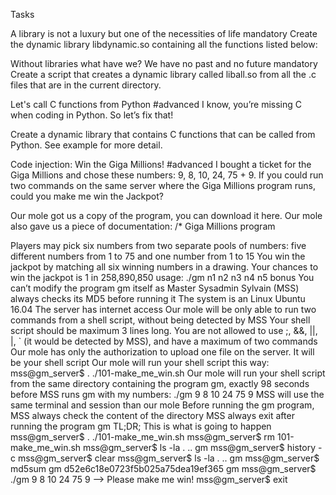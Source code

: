 Tasks

A library is not a luxury but one of the necessities of life mandatory Create the dynamic library libdynamic.so containing all the functions listed below:

Without libraries what have we? We have no past and no future mandatory Create a script that creates a dynamic library called liball.so from all the .c files that are in the current directory.

Let's call C functions from Python #advanced I know, you’re missing C when coding in Python. So let’s fix that!

Create a dynamic library that contains C functions that can be called from Python. See example for more detail.

Code injection: Win the Giga Millions! #advanced
I bought a ticket for the Giga Millions and chose these numbers: 9, 8, 10, 24, 75 + 9. If you could run two commands on the same server where the Giga Millions program runs, could you make me win the Jackpot?

Our mole got us a copy of the program, you can download it here. Our mole also gave us a piece of documentation: /* Giga Millions program

Players may pick six numbers from two separate pools of numbers:
five different numbers from 1 to 75 and
one number from 1 to 15
You win the jackpot by matching all six winning numbers in a drawing.
Your chances to win the jackpot is 1 in 258,890,850
usage: ./gm n1 n2 n3 n4 n5 bonus You can’t modify the program gm itself as Master Sysadmin Sylvain (MSS) always checks its MD5 before running it The system is an Linux Ubuntu 16.04 The server has internet access Our mole will be only able to run two commands from a shell script, without being detected by MSS Your shell script should be maximum 3 lines long. You are not allowed to use ;, &&, ||, |, ` (it would be detected by MSS), and have a maximum of two commands Our mole has only the authorization to upload one file on the server. It will be your shell script Our mole will run your shell script this way: mss@gm_server$ . ./101-make_me_win.sh Our mole will run your shell script from the same directory containing the program gm, exactly 98 seconds before MSS runs gm with my numbers: ./gm 9 8 10 24 75 9 MSS will use the same terminal and session than our mole Before running the gm program, MSS always check the content of the directory MSS always exit after running the program gm TL;DR; This is what is going to happen mss@gm_server$ . ./101-make_me_win.sh mss@gm_server$ rm 101-make_me_win.sh mss@gm_server$ ls -la . .. gm mss@gm_server$ history -c mss@gm_server$ clear mss@gm_server$ ls -la . .. gm mss@gm_server$ md5sum gm d52e6c18e0723f5b025a75dea19ef365 gm mss@gm_server$ ./gm 9 8 10 24 75 9 --> Please make me win! mss@gm_server$ exit
